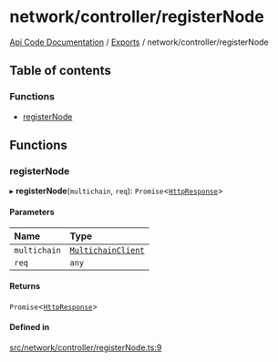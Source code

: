 # network/controller/registerNode
 
[Api Code Documentation](../README.md) / [Exports](../modules.md) / network/controller/registerNode

## Table of contents

### Functions

- [registerNode](network_controller_registerNode.md#registernode)

## Functions

### registerNode

▸ **registerNode**(`multichain`, `req`): `Promise`<[`HttpResponse`](httpd_lib.md#httpresponse)\>

#### Parameters

| Name | Type |
| :------ | :------ |
| `multichain` | [`MultichainClient`](../interfaces/service_Client_h.MultichainClient.md) |
| `req` | `any` |

#### Returns

`Promise`<[`HttpResponse`](httpd_lib.md#httpresponse)\>

#### Defined in

[src/network/controller/registerNode.ts:9](https://github.com/openkfw/TruBudget/blob/a06c11b/api/src/network/controller/registerNode.ts#L9)
